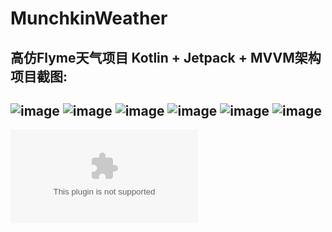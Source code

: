 # MunchkinWeather
高仿Flyme天气项目 Kotlin + Jetpack + MVVM架构
项目截图:  
-------------------------------------------------------------------------------------
![image](https://github.com/uzmakinaruto/MunchkinWeather/blob/master/screenshot/screenshot_01.jpg)
![image](https://github.com/uzmakinaruto/MunchkinWeather/blob/master/screenshot/screenshot_02.jpg)
![image](https://github.com/uzmakinaruto/MunchkinWeather/blob/master/screenshot/screenshot_03.jpg)
![image](https://github.com/uzmakinaruto/MunchkinWeather/blob/master/screenshot/screenshot_04.jpg)
![image](https://github.com/uzmakinaruto/MunchkinWeather/blob/master/screenshot/screenshot_05.jpg)
![image](https://github.com/uzmakinaruto/MunchkinWeather/blob/master/screenshot/screenshot_06.jpg)
-------------------------------------------------------------------------------------
![APK下载](https://github.com/uzmakinaruto/MunchkinWeather/blob/master/app-release.apk)
